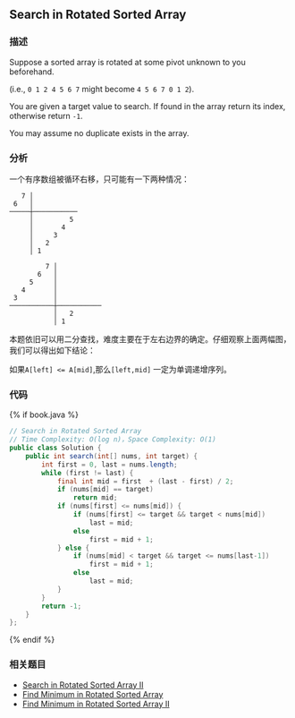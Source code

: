 ## Search in Rotated Sorted Array


### 描述

Suppose a sorted array is rotated at some pivot unknown to you beforehand.

(i.e., `0 1 2 4 5 6 7` might become `4 5 6 7 0 1 2`).

You are given a target value to search. If found in the array return its index, otherwise return `-1`.

You may assume no duplicate exists in the array.


### 分析

一个有序数组被循环右移，只可能有一下两种情况：

```
   7 │
 6   │
─────┼───────────
     │         5
     │       4
     │     3
     │   2
     │ 1
```

```
         7 │
       6   │
     5     │
   4       │
 3         │
───────────┼───────────      
           │   2
           │ 1
```

本题依旧可以用二分查找，难度主要在于左右边界的确定。仔细观察上面两幅图，我们可以得出如下结论：

如果`A[left] <= A[mid]`,那么`[left,mid]` 一定为单调递增序列。


### 代码

{% if book.java %}
```java
// Search in Rotated Sorted Array
// Time Complexity: O(log n)，Space Complexity: O(1)
public class Solution {
    public int search(int[] nums, int target) {
        int first = 0, last = nums.length;
        while (first != last) {
            final int mid = first  + (last - first) / 2;
            if (nums[mid] == target)
                return mid;
            if (nums[first] <= nums[mid]) {
                if (nums[first] <= target && target < nums[mid])
                    last = mid;
                else
                    first = mid + 1;
            } else {
                if (nums[mid] < target && target <= nums[last-1])
                    first = mid + 1;
                else
                    last = mid;
            }
        }
        return -1;
    }
};
```
{% endif %}

### 相关题目

* [Search in Rotated Sorted Array II](search-in-rotated-sorted-array-ii.md)
* [Find Minimum in Rotated Sorted Array](find-minimum-in-rotated-sorted-array.md)
* [Find Minimum in Rotated Sorted Array II](find-minimum-in-rotated-sorted-array-ii.md)
